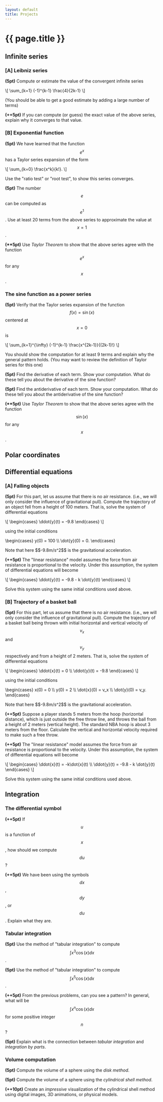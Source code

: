 ```yaml
---
layout: default
title: Projects
---
```


# {{ page.title }}

## Infinite series

### [A] Leibniz series
__(5pt)__ Compute or estimate the value of the convergent infinite series
<p>
\[ \sum_{k=1} (-1)^{k-1} \frac{4}{2k-1} \]
</p>
(You should be able to get a good estimate by adding a large number of terms)

__(++5pt)__ If you can compute (or guess) the exact value of the above series,
explain why it converges to that value.

### [B] Exponential function
__(5pt)__ We have learned that the function $$e^x$$ has a Taylor series expansion
of the form
<p>
\[ \sum_{k=0} \frac{x^k}{k!}. \]
</p>
Use the "ratio test" or "root test", to show this series converges.

__(5pt)__ The number $$e$$ can be computed as $$e^1$$.
Use at least 20 terms from the above series to approximate the value at $$x=1$$.

__(**5pt)__ Use _Taylor Theorem_ to show that the above series agree with the
function $$e^x$$ for any $$x$$.

### The sine function as a power series

__(5pt)__ Verify that the Taylor series expansion of the function
$$f(x) = \sin(x)$$ centered at $$x=0$$ is
<p>
\[ \sum_{k=1}^{\infty} (-1)^{k-1} \frac{x^{2k-1}}{(2k-1)!} \]
</p>
You should show the computation for at least 9 terms
and explain why the general pattern holds.
(You may want to review the definition of Taylor series for this one)

__(5pt)__ Find the derivative of each term.
Show your computation.
What do these tell you about the derivative of the sine function?

__(5pt)__ Find the antiderivative of each term.
Show your computation.
What do these tell you about the antiderivative of the sine function?

__(**5pt)__ Use _Taylor Theorem_ to show that the above series agree with the
function $$\sin(x)$$ for any $$x$$.

## Polar coordinates

## Differential equations

### [A] Falling objects

__(5pt)__ For this part, let us assume that there is no air resistance.
(i.e., we will only consider the influence of gravitational pull).
Compute the trajectory of an object fell from a height of 100 meters.
That is, solve the system of differential equations
<p>
  \[
  \begin{cases}
  \ddot{y}(t) = -9.8
  \end{cases}
  \]
</p>
using the initial conditions
<p>
  \begin{cases}
  y(0) = 100 \\
  \dot{y}(0) = 0.
  \end{cases}
</p>
Note that here $$-9.8m/s^2$$ is the gravitational acceleration.

__(++5pt)__ The "linear resistance" model assumes the force from air resistance
is proportional to the velocity.
Under this assumption, the system of differential equations will become
<p>
  \[
  \begin{cases}
  \ddot{y}(t) = -9.8 - k \dot{y}(t)
  \end{cases}
  \]
</p>
Solve this system using the same initial conditions used above.


### [B] Trajectory of a basket ball

__(5pt)__ For this part, let us assume that there is no air resistance.
(i.e., we will only consider the influence of gravitational pull).
Compute the trajectory of a basket ball being thrown with initial
horizontal and vertical velocity of $$v_x$$ and $$v_y$$ respectively
and from a height of 2 meters.
That is, solve the system of differential equations
<p>
  \[
  \begin{cases}
  \ddot{x}(t) = 0 \\
  \ddot{y}(t) = -9.8
  \end{cases}
  \]
</p>
using the initial conditions
<p>
  \begin{cases}
  x(0) = 0 \\
  y(0) = 2 \\
  \dot{x}(0) = v_x \\
  \dot{y}(0) = v_y.
  \end{cases}
</p>
Note that here $$-9.8m/s^2$$ is the gravitational acceleration.

__(++5pt)__ Suppose a player stands 5 meters from the hoop (horizontal distance),
which is just outside the free throw line, and throws the ball from a height
of 2 meters (vertical height).
The standard NBA hoop is about 3 meters from the floor.
Calculate the vertical and horizontal velocity required to make such a free throw.


__(++5pt)__ The "linear resistance" model assumes the force from air resistance
is proportional to the velocity.
Under this assumption, the system of differential equations will become
<p>
  \[
  \begin{cases}
  \ddot{x}(t) = -k\dot{x}(t) \\
  \ddot{y}(t) = -9.8 - k \dot{y}(t)
  \end{cases}
  \]
</p>
Solve this system using the same initial conditions used above.

## Integration

### The differential symbol

__(++5pt)__ If $$u$$ is a function of $$x$$, how should we compute $$du$$?

__(++5pt)__ We have been using the symbols $$dx$$, $$dy$$, or $$du$$.
Explain what they are.

### Tabular integration

__(5pt)__ Use the method of "tabular integration" to compute
$$\int x^3 \cos(x) dx$$.

__(5pt)__ Use the method of "tabular integration" to compute
$$\int x^5 \cos(x) dx$$.

__(++5pt)__ From the previous problems, can you see a pattern?
In general, what will be $$\int x^n \cos(x) dx$$ for some positive integer $$n$$?

__(5pt)__ Explain what is the connection between _tabular integration_
and _integration by parts_.

### Volume computation

__(5pt)__ Compute the volume of a sphere using the _disk method_.

__(5pt)__ Compute the volume of a sphere using the _cylindrical shell method_.

__(++10pt)__ Create an _impressive_ visualization of the cylindrical shell method
using digital images, 3D animations, or physical models.
